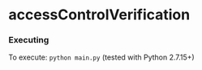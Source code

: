 # accessControlVerification

### Executing
To execute: `python main.py` (tested with Python 2.7.15+)
